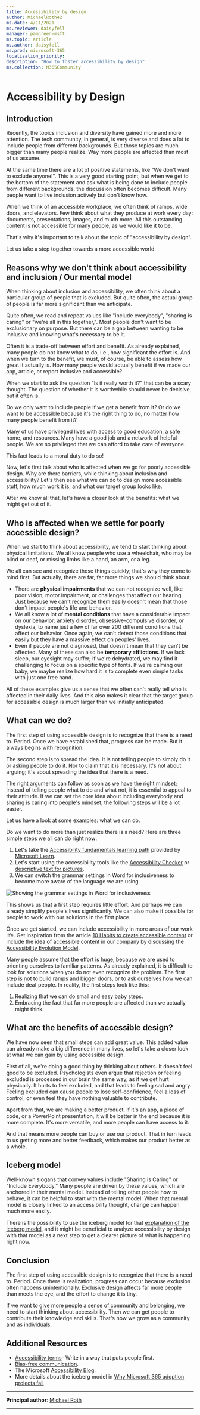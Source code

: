```yaml
---
title: Accessibility by design
author: MichaelRoth42
ms.date: 4/11/2021
ms.reviewer: daisyfell
manager: pamgreen-msft
ms.topic: article
ms.author: daisyfell
ms.prod: microsoft-365
localization_priority: 
description: "How to foster accessibility by design"
ms.collection: M365Community
---
```


# Accessibility by Design

## Introduction

Recently, the topics inclusion and diversity have gained more and more attention. The tech community, in general, is very diverse and does a lot to include people from different backgrounds. But those topics are much bigger than many people realize. Way more people are affected than most of us assume.

At the same time there are a lot of positive statements, like "We don't want to exclude anyone!". This is a very good starting point, but when we get to the bottom of the statement and ask what is being done to include people from different backgrounds, the discussion often becomes difficult. Many people want to live inclusion actively but don't know how.

When we think of an accessible workplace, we often think of ramps, wide doors, and elevators. Few think about what they produce at work every day: documents, presentations, images, and much more. All this outstanding content is not accessible for many people, as we would like it to be.

That's why it's important to talk about the topic of "accessibility by design".

Let us take a step together towards a more accessible world.

## Reasons why we don't think about accessibility and inclusion / Our mental model

When thinking about inclusion and accessibility, we often think about a particular group of people that is excluded. But quite often, the actual group of people is far more significant than we anticipate.

Quite often, we read and repeat values like "include everybody", "sharing is caring" or "we're all in this together,". Most people don't want to be exclusionary on purpose. But there can be a gap between wanting to be inclusive and knowing what's necessary to be it.

Often it is a trade-off between effort and benefit. As already explained, many people do not know what to do, i.e., how significant the effort is. And when we turn to the benefit, we must, of course, be able to assess how great it actually is. How many people would actually benefit if we made our app, article, or report inclusive and accessible?

When we start to ask the question "Is it really worth it?" that can be a scary thought. The question of whether it is worthwhile should never be decisive, but it often is.

Do we only want to include people if we get a benefit from it? Or do we want to be accessible because it's the right thing to do, no matter how many people benefit from it?

Many of us have privileged lives with access to good education, a safe home, and resources. Many have a good job and a network of helpful people. We are so privileged that we can afford to take care of everyone.

This fact leads to a moral duty to do so!

Now, let's first talk about who is affected when we go for poorly accessible design. Why are there barriers, while thinking about inclusion and accessibility? Let's then see what we can do to design more accessible stuff, how much work it is, and what our target group looks like.

After we know all that, let's have a closer look at the benefits: what we might get out of it.

## Who is affected when we settle for poorly accessible design?

When we start to think about accessibility, we tend to start thinking about physical limitations. We all know people who use a wheelchair, who may be blind or deaf, or missing limbs like a hand, an arm, or a leg.

We all can see and recognize those things quickly; that's why they come to mind first. But actually, there are far, far more things we should think about.

- There are **physical impairments** that we can not recognize well, like poor vision, motor impairment, or challenges that affect our hearing. Just because we can't recognize them easily doesn't mean that those don't impact people's life and behavior.
- We all know a lot of **mental conditions** that have a considerable impact on our behavior: anxiety disorder, obsessive-compulsive disorder, or dyslexia, to name just a few of far over 200 different conditions that affect our behavior. Once again, we can't detect those conditions that easily but they have a massive effect on peoples' lives.
- Even if people are not diagnosed, that doesn't mean that they can't be affected. Many of these can also be **temporary afflictions**. If we lack sleep, our eyesight may suffer; if we're dehydrated, we may find it challenging to focus on a specific type of fonts. If we're calming our baby, we maybe realize how hard it is to complete even simple tasks with just one free hand.

All of these examples give us a sense that we often can't really tell who is affected in their daily lives. And this also makes it clear that the target group for accessible design is much larger than we initially anticipated.

## What can we do?

The first step of using accessible design is to recognize that there is a need to. Period. Once we have established that, progress can be made. But it always begins with recognition.

The second step is to spread the idea. It is not telling people to simply do it or asking people to do it. Nor to claim that it is necessary. It's not about arguing; it's about spreading the idea that there is a need.

The right arguments can follow as soon as we have the right mindset; instead of telling people what to do and what not, it is essential to appeal to their attitude. If we can set the core idea about including everybody and sharing is caring into people's mindset, the following steps will be a lot easier.

Let us have a look at some examples: what we can do.

Do we want to do more than just realize there is a need? Here are three simple steps we all can do right now:

1. Let's take the [Accessibility fundamentals learning path](https://docs.microsoft.com/learn/paths/accessibility-fundamentals/) provided by [Microsoft Learn](https://docs.microsoft.com/learn/).
2. Let's start using the accessibility tools like the [Accessibility Checker](https://support.microsoft.comtopic/improve-accessibility-with-the-accessibility-checker-a16f6de0-2f39-4a2b-8bd8-5ad801426c7f) or [descriptive text for pictures](https://support.microsoft.com/topic/everything-you-need-to-know-to-write-effective-alt-text-df98f884-ca3d-456c-807b-1a1fa82f5dc2).
3. We can switch the grammar settings in Word for inclusiveness to become more aware of the language we are using.

![Showing the grammar settings in Word for inclusiveness](media/accessability-by-design/word-options.png)

This shows us that a first step requires little effort. And perhaps we can already simplify people's lives significantly. We can also make it possible for people to work with our solutions in the first place.

Once we get started, we can include accessibility in more areas of our work life. Get inspiration from the article [10 Habits to create accessible content](https://blogs.microsoft.com/accessibility/10-habits-to-create-accessible-content/) or include the idea of accessible content in our company by discussing the [Accessibility Evolution Model](https://blogs.microsoft.com/accessibility/accessibility-evolution-model/).

Many people assume that the effort is huge, because we are used to orienting ourselves to familiar patterns. As already explained, it is difficult to look for solutions when you do not even recognize the problem. The first step is not to build ramps and bigger doors, or to ask ourselves how we can include deaf people. In reality, the first steps look like this:

1. Realizing that we can do small and easy baby steps.
2. Embracing the fact that far more people are affected than we actually might think.

## What are the benefits of accessible design?

We have now seen that small steps can add great value. This added value can already make a big difference in many lives, so let's take a closer look at what we can gain by using accessible design.

First of all, we're doing a good thing by thinking about others. It doesn't feel good to be excluded. Psychologists even argue that rejection or feeling excluded is processed in our brain the same way, as if we get hurt physically. It hurts to feel excluded, and that leads to feeling sad and angry. Feeling excluded can cause people to lose self-confidence, feel a loss of control, or even feel they have nothing valuable to contribute.

Apart from that, we are making a better product. If it's an app, a piece of code, or a PowerPoint presentation, it will be better in the end because it is more complete. It's more versatile, and more people can have access to it.

And that means more people can buy or use our product. That in turn leads to us getting more and better feedback, which makes our product better as a whole.

## Iceberg model

Well-known slogans that convey values include "Sharing is Caring" or "Include Everybody." Many people are driven by these values, which are anchored in their mental model. Instead of telling other people how to behave, it can be helpful to start with the mental model. When that mental model is closely linked to an accessibility thought, change can happen much more easily.

There is the possibility to use the iceberg model for that [explanation of the iceberg model](why-m365-adoption-projects-fail.md#the-iceberg-model), and it might be beneficial to analyze accessibility by design with that model as a next step to get a clearer picture of what is happening right now.

## Conclusion

The first step of using accessible design is to recognize that there is a need to. Period.
Once there is realization, progress can occur because exclusion often happens unintentionally. Exclusive design affects far more people than meets the eye, and the effort to change it is tiny.

If we want to give more people a sense of community and belonging, we need to start thinking about accessibility. Then we can get people to contribute their knowledge and skills. That's how we grow as a community and as individuals.

## Additional Resources

- [Accessibility terms](https://docs.microsoft.com/style-guide/a-z-word-list-term-collections/term-collections/accessibility-terms)- Write in a way that puts people first.
- [Bias-free communication](https://docs.microsoft.com/style-guide/bias-free-communication).
- The Microsoft [Accessibility Blog](https://www.microsoft.com/accessibility).
- More details about the iceberg model in [Why Microsoft 365 adoption projects fail](why-m365-adoption-projects-fail.md)

---

**Principal author**: [Michael Roth](https://www.linkedin.com/in/michael-roth-handsomeguy/)

---

